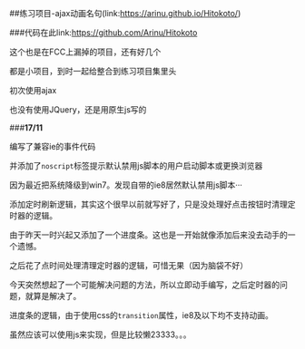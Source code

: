 ##练习项目-ajax动画名句(link:https://arinu.github.io/Hitokoto/)

###代码在此link:https://github.com/Arinu/Hitokoto

这个也是在FCC上漏掉的项目，还有好几个

都是小项目，到时一起给整合到练习项目集里头

初次使用ajax

也没有使用JQuery，还是用原生js写的


###**17/11**

编写了兼容ie的事件代码

并添加了<code>noscript</code>标签提示默认禁用js脚本的用户启动脚本或更换浏览器

因为最近把系统降级到win7。发现自带的ie8居然默认禁用js脚本···

添加定时刷新逻辑，其实这个很早以前就写好了，只是没处理好点击按钮时清理定时器的逻辑。

由于昨天一时兴起又添加了一个进度条。这也是一开始就像添加后来没去动手的一个遗憾。

之后花了点时间处理清理定时器的逻辑，可惜无果（因为脑袋不好）

今天突然想起了一个可能解决问题的方法，所以立即动手编写，之后定时器的问题，就算是解决了。

进度条的逻辑，由于使用css的<code>transition</code>属性，ie8及以下均不支持动画。

虽然应该可以使用js来实现，但是比较懒23333。。。